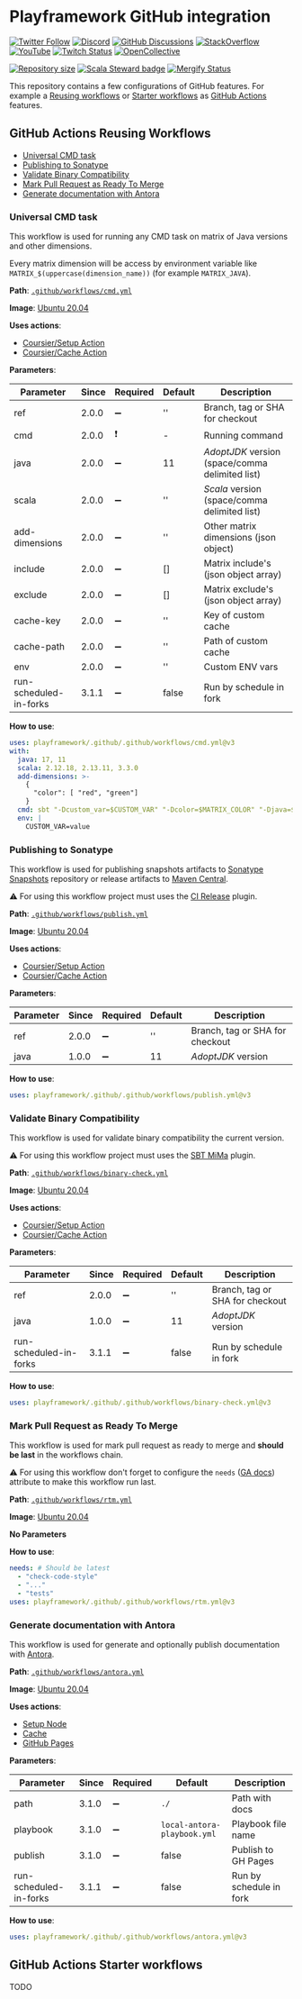 # Playframework GitHub integration

[![Twitter Follow](https://img.shields.io/twitter/follow/playframework?label=follow&style=flat&logo=twitter&color=brightgreen)](https://twitter.com/playframework)
[![Discord](https://img.shields.io/discord/931647755942776882?logo=discord&logoColor=white)](https://discord.gg/g5s2vtZ4Fa)
[![GitHub Discussions](https://img.shields.io/github/discussions/playframework/playframework?&logo=github&color=brightgreen)](https://github.com/playframework/playframework/discussions)
[![StackOverflow](https://img.shields.io/static/v1?label=stackoverflow&logo=stackoverflow&logoColor=fe7a16&color=brightgreen&message=playframework)](https://stackoverflow.com/tags/playframework)
[![YouTube](https://img.shields.io/youtube/channel/views/UCRp6QDm5SDjbIuisUpxV9cg?label=watch&logo=youtube&style=flat&color=brightgreen&logoColor=ff0000)](https://www.youtube.com/channel/UCRp6QDm5SDjbIuisUpxV9cg)
[![Twitch Status](https://img.shields.io/twitch/status/playframework?logo=twitch&logoColor=white&color=brightgreen&label=live%20stream)](https://www.twitch.tv/playframework)
[![OpenCollective](https://img.shields.io/opencollective/all/playframework?label=financial%20contributors&logo=open-collective)](https://opencollective.com/playframework)

[![Repository size](https://img.shields.io/github/repo-size/playframework/.github.svg?logo=git)](https://github.com/playframework/.github)
[![Scala Steward badge](https://img.shields.io/badge/Scala_Steward-helping-blue.svg?style=flat&logo=data:image/png;base64,iVBORw0KGgoAAAANSUhEUgAAAA4AAAAQCAMAAAARSr4IAAAAVFBMVEUAAACHjojlOy5NWlrKzcYRKjGFjIbp293YycuLa3pYY2LSqql4f3pCUFTgSjNodYRmcXUsPD/NTTbjRS+2jomhgnzNc223cGvZS0HaSD0XLjbaSjElhIr+AAAAAXRSTlMAQObYZgAAAHlJREFUCNdNyosOwyAIhWHAQS1Vt7a77/3fcxxdmv0xwmckutAR1nkm4ggbyEcg/wWmlGLDAA3oL50xi6fk5ffZ3E2E3QfZDCcCN2YtbEWZt+Drc6u6rlqv7Uk0LdKqqr5rk2UCRXOk0vmQKGfc94nOJyQjouF9H/wCc9gECEYfONoAAAAASUVORK5CYII=)](https://scala-steward.org)
[![Mergify Status](https://img.shields.io/endpoint.svg?url=https://api.mergify.com/v1/badges/playframework/.github&style=flat)](https://mergify.com)

This repository contains a few configurations of GitHub features. For example a [Reusing workflows](https://docs.github.com/en/actions/using-workflows/reusing-workflows) or 
[Starter workflows](https://docs.github.com/en/actions/using-workflows/creating-starter-workflows-for-your-organization) as [GitHub Actions](https://docs.github.com/en/actions) features.  

## GitHub Actions Reusing Workflows

* [Universal CMD task](#universal-cmd-task)
* [Publishing to Sonatype](#publishing-to-sonatype)
* [Validate Binary Compatibility](#validate-binary-compatibility)
* [Mark Pull Request as Ready To Merge](#mark-pull-request-as-ready-to-merge)
* [Generate documentation with Antora](#generate-documentation-with-antora)

### Universal CMD task

This workflow is used for running any CMD task on matrix of Java versions and other dimensions.

Every matrix dimension will be access by environment variable like `MATRIX_$(uppercase(dimension_name))` (for example `MATRIX_JAVA`).


**Path**: [`.github/workflows/cmd.yml`](.github/workflows/cmd.yml)

**Image**: [Ubuntu 20.04](https://github.com/actions/runner-images/blob/main/images/linux/Ubuntu2004-Readme.md)

**Uses actions**:
* [Coursier/Setup Action](https://github.com/coursier/setup-action)
* [Coursier/Cache Action](https://github.com/coursier/cache-action)

**Parameters**:

| Parameter              | Since | Required           | Default | Description                                     | 
|------------------------|-------|--------------------|---------|-------------------------------------------------|
| ref                    | 2.0.0 | :heavy_minus_sign: | ''      | Branch, tag or SHA for checkout                 |
| cmd                    | 2.0.0 | :exclamation:      | -       | Running command                                 |
| java                   | 2.0.0 | :heavy_minus_sign: | 11      | _AdoptJDK_ version (space/comma delimited list) |
| scala                  | 2.0.0 | :heavy_minus_sign: | ''      | _Scala_ version (space/comma delimited list)    |
| add-dimensions         | 2.0.0 | :heavy_minus_sign: | ''      | Other matrix dimensions (json object)           |
| include                | 2.0.0 | :heavy_minus_sign: | []      | Matrix include's (json object array)            |
| exclude                | 2.0.0 | :heavy_minus_sign: | []      | Matrix exclude's (json object array)            |
| cache-key              | 2.0.0 | :heavy_minus_sign: | ''      | Key of custom cache                             |
| cache-path             | 2.0.0 | :heavy_minus_sign: | ''      | Path of custom cache                            |
| env                    | 2.0.0 | :heavy_minus_sign: | ''      | Custom ENV vars                                 |
| run-scheduled-in-forks | 3.1.1 | :heavy_minus_sign: | false   | Run by schedule in fork                         |


**How to use**:

```yaml
uses: playframework/.github/.github/workflows/cmd.yml@v3
with:
  java: 17, 11
  scala: 2.12.18, 2.13.11, 3.3.0
  add-dimensions: >-
    {
      "color": [ "red", "green"]
    }
  cmd: sbt "-Dcustom_var=$CUSTOM_VAR" "-Dcolor=$MATRIX_COLOR" "-Djava=$MATRIX_JAVA" ++$MATRIX_SCALA test
  env: |
    CUSTOM_VAR=value
```

### Publishing to Sonatype

This workflow is used for publishing snapshots artifacts to [Sonatype Snapshots](https://oss.sonatype.org/content/repositories/snapshots/com/typesafe/play/) repository or release artifacts to [Maven Central](https://repo1.maven.org/maven2/com/typesafe/play/). 

:warning: For using this workflow project must uses the [CI Release](https://github.com/sbt/sbt-ci-release) plugin.

**Path**: [`.github/workflows/publish.yml`](.github/workflows/publish.yml)

**Image**: [Ubuntu 20.04](https://github.com/actions/runner-images/blob/main/images/linux/Ubuntu2004-Readme.md)

**Uses actions**:
* [Coursier/Setup Action](https://github.com/coursier/setup-action)
* [Coursier/Cache Action](https://github.com/coursier/cache-action)

**Parameters**:

| Parameter | Since | Required           | Default | Description                        |
|-----------|-------|--------------------|---------|------------------------------------|
| ref       | 2.0.0 | :heavy_minus_sign: | ''      | Branch, tag or SHA for checkout    |
| java      | 1.0.0 | :heavy_minus_sign: | 11      | _AdoptJDK_ version                 |

**How to use**:

```yaml
uses: playframework/.github/.github/workflows/publish.yml@v3
```

### Validate Binary Compatibility

This workflow is used for validate binary compatibility the current version.

:warning: For using this workflow project must uses the [SBT MiMa](https://github.com/lightbend/mima) plugin.

**Path**: [`.github/workflows/binary-check.yml`](.github/workflows/binary-check.yml)

**Image**: [Ubuntu 20.04](https://github.com/actions/runner-images/blob/main/images/linux/Ubuntu2004-Readme.md)

**Uses actions**:
* [Coursier/Setup Action](https://github.com/coursier/setup-action)
* [Coursier/Cache Action](https://github.com/coursier/cache-action)

**Parameters**:

| Parameter              | Since | Required           | Default | Description                     | 
|------------------------|-------|--------------------|---------|---------------------------------|
| ref                    | 2.0.0 | :heavy_minus_sign: | ''      | Branch, tag or SHA for checkout |
| java                   | 1.0.0 | :heavy_minus_sign: | 11      | _AdoptJDK_ version              |
| run-scheduled-in-forks | 3.1.1 | :heavy_minus_sign: | false   | Run by schedule in fork         |

**How to use**:

```yaml
uses: playframework/.github/.github/workflows/binary-check.yml@v3
```

### Mark Pull Request as Ready To Merge

This workflow is used for mark pull request as ready to merge and **should be last** in the workflows chain.

:warning: For using this workflow don't forget to configure the `needs` ([GA docs](https://docs.github.com/en/actions/using-workflows/advanced-workflow-features#creating-dependent-jobs)) attribute to make this workflow run last.

**Path**: [`.github/workflows/rtm.yml`](.github/workflows/rtm.yml)

**Image**: [Ubuntu 20.04](https://github.com/actions/runner-images/blob/main/images/linux/Ubuntu2004-Readme.md)


**No Parameters**

**How to use**:

```yaml
needs: # Should be latest
  - "check-code-style"
  - "..."
  - "tests"
uses: playframework/.github/.github/workflows/rtm.yml@v3
```

### Generate documentation with Antora

This workflow is used for generate and optionally publish documentation with [Antora](http://antora.org).

**Path**: [`.github/workflows/antora.yml`](.github/workflows/antora.yml)

**Image**: [Ubuntu 20.04](https://github.com/actions/runner-images/blob/main/images/linux/Ubuntu2004-Readme.md)

**Uses actions**:
* [Setup Node](https://github.com/actions/setup-node)
* [Cache](https://github.com/actions/cache)
* [GitHub Pages](https://github.com/peaceiris/actions-gh-pages)

**Parameters**:

| Parameter              | Since | Required           | Default                     | Description             | 
|------------------------|-------|--------------------|-----------------------------|-------------------------|
| path                   | 3.1.0 | :heavy_minus_sign: | `./`                        | Path with docs          |
| playbook               | 3.1.0 | :heavy_minus_sign: | `local-antora-playbook.yml` | Playbook file name      |
| publish                | 3.1.0 | :heavy_minus_sign: | false                       | Publish to GH Pages     |
| run-scheduled-in-forks | 3.1.1 | :heavy_minus_sign: | false                       | Run by schedule in fork |

**How to use**:

```yaml
uses: playframework/.github/.github/workflows/antora.yml@v3
```

## GitHub Actions Starter workflows

TODO
